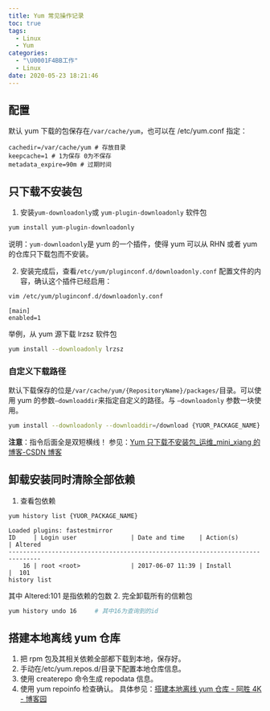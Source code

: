 ```yaml
---
title: Yum 常见操作记录
toc: true
tags:
  - Linux
  - Yum
categories:
  - "\U0001F4BB工作"
  - Linux
date: 2020-05-23 18:21:46
---
```


## 配置
默认 yum 下载的包保存在`/var/cache/yum`，也可以在 /etc/yum.conf 指定：
```plain
cachedir=/var/cache/yum # 存放目录
keepcache=1 # 1为保存 0为不保存
metadata_expire=90m # 过期时间
```

## 只下载不安装包

1. 安装`yum-downloadonly`或 `yum-plugin-downloadonly` 软件包
```bash
yum install yum-plugin-downloadonly
```
说明：`yum-downloadonly`是 yum 的一个插件，使得 yum 可以从 RHN 或者 yum 的仓库只下载包而不安装。

2. 安装完成后，查看`/etc/yum/pluginconf.d/downloadonly.conf` 配置文件的内容，确认这个插件已经启用：
```bash
vim /etc/yum/pluginconf.d/downloadonly.conf
```
```plain
[main] 
enabled=1
```
举例，从 yum 源下载 lrzsz 软件包
```bash
yum install --downloadonly lrzsz
```
### 自定义下载路径
默认下载保存的位是`/var/cache/yum/{RepositoryName}/packages/`目录。可以使用 yum 的参数`–downloaddir`来指定自定义的路径。与
`–downloadonly` 参数一块使用。
```bash
yum install --downloadonly --downloaddir=/download {YUOR_PACKAGE_NAME}
```
**注意**：指令后面全是双短横线！
参见：[Yum 只下载不安装包_运维_mini_xiang 的博客-CSDN 博客](https://blog.csdn.net/mini_xiang/article/details/53070321)

## 卸载安装同时清除全部依赖

1. 查看包依赖
```bash
yum history list {YUOR_PACKAGE_NAME}
```
```plain
Loaded plugins: fastestmirror
ID     | Login user               | Date and time    | Action(s)      | Altered
-------------------------------------------------------------------------------
    16 | root <root>              | 2017-06-07 11:39 | Install        |  101  
history list
```
其中 Altered:101 是指依赖的包数
2. 完全卸载所有的信赖包
```bash
yum history undo 16     # 其中16为查询到的id
```

## 搭建本地离线 yum 仓库
1. 把 rpm 包及其相关依赖全部都下载到本地，保存好。
2. 手动在/etc/yum.repos.d/目录下配置本地仓库信息。
3. 使用 createrepo 命令生成 repodata 信息。
4. 使用 yum repoinfo 检查确认。
具体参见：[搭建本地离线 yum 仓库 - 阿胜 4K - 博客园](https://www.cnblogs.com/asheng2016/p/local-yum.html#%E9%85%8D%E7%BD%AE%E6%9C%AC%E5%9C%B0yum%E4%BB%93%E5%BA%93%E4%BF%A1%E6%81%AF)